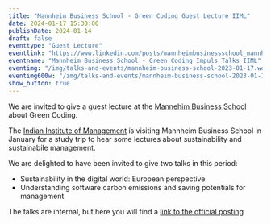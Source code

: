 ```yaml
---
title: "Mannheim Business School - Green Coding Guest Lecture IIML"
date: 2024-01-17 15:30:00
publishDate: 2024-01-14
draft: false
eventtype: "Guest Lecture"
eventlink: "https://www.linkedin.com/posts/mannheimbusinessschool_mannheimbusinessschool-mannheimerforlife-activity-7151223861382946816-K_lQ"
eventname: "Mannheim Business School - Green Coding Impuls Talks IIML"
eventimg: "/img/talks-and-events/mannheim-business-school-2023-01-17.webp"
eventimg600w: "/img/talks-and-events/mannheim-business-school-2023-01-17-2x.webp"
show_button: true
---
```


We are invited to give a guest lecture at the [Mannehim Business School](https://www.mannheim-business-school.com/de/) about Green Coding.

The [Indian Institute of Management](https://www.linkedin.com/company/indian-institute-of-management-lucknow/) is visiting Mannheim Business School in January for 
a study trip to hear some lectures about sustainability and sustainabile management.

 We are delighted to have been invited to give two talks in this period:

- Sustainability in the digital world: European perspective
- Understanding software carbon emissions and saving potentials for management

The talks are internal, but here you will find a [link to the official posting](https://www.linkedin.com/posts/mannheimbusinessschool_mannheimbusinessschool-mannheimerforlife-activity-7151223861382946816-K_lQ)
